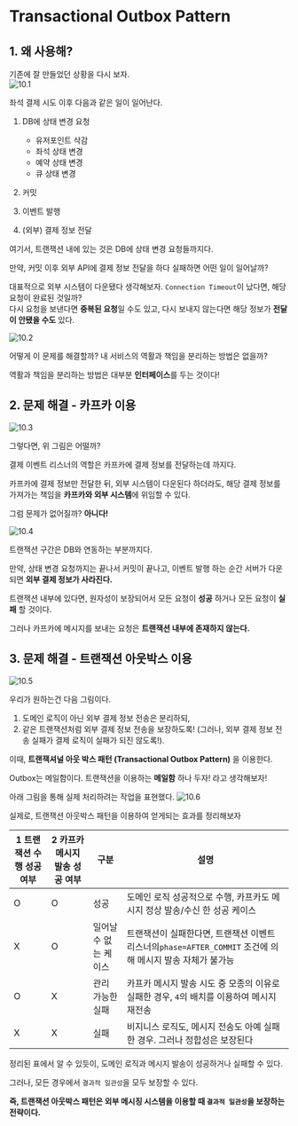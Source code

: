 # Transactional Outbox Pattern

## 1. 왜 사용해?

기존에 잘 만들었던 상황을 다시 보자.  
![10.1](https://github.com/hpp-backend-15/java-concert-joonhyeokyang/blob/step18/docs/img/10-1.png)

좌석 결제 시도 이후 다음과 같은 일이 일어난다.

1. DB에 상태 변경 요청
    - 유저포인트 삭감
    - 좌석 상태 변경
    - 예약 상태 변경
    - 큐 상태 변경

2. 커밋
3. 이벤트 발행
4. (외부) 결제 정보 전달

여기서, 트랜잭션 내에 있는 것은 DB에 상태 변경 요청들까지다.

만약, 커밋 이후 외부 API에 결제 정보 전달을 하다 실패하면 어떤 일이 일어날까?

대표적으로 외부 시스템이 다운됐다 생각해보자.
`Connection Timeout`이 났다면, 해당 요청이 완료된 것일까?  
다시 요청을 보낸다면 **중복된 요청**일 수도 있고, 다시 보내지 않는다면 해당 정보가 **전달이 안됐을 수도** 있다.

![10.2](https://github.com/hpp-backend-15/java-concert-joonhyeokyang/blob/step18/docs/img/10-2.png)

어떻게 이 문제를 해결할까? 내 서비스의 역활과 책임을 분리하는 방법은 없을까?

역활과 책임을 분리하는 방법은 대부분 **인터페이스**를 두는 것이다!

## 2. 문제 해결 - 카프카 이용

![10.3](https://github.com/hpp-backend-15/java-concert-joonhyeokyang/blob/step18/docs/img/10-3.png)

그렇다면, 위 그림은 어떨까?

결제 이벤트 리스너의 역할은 카프카에 결제 정보를 전달하는데 까지다.

카프카에 결제 정보만 전달한 뒤, 외부 시스템이 다운된다 하더라도, 해당 결제 정보를 가져가는 책임을 **카프카와 외부 시스템**에 위임할 수 있다.

그럼 문제가 없어질까? **아니다!**

![10.4](https://github.com/hpp-backend-15/java-concert-joonhyeokyang/blob/step18/docs/img/10-4.png)

트랜잭션 구간은 DB와 연동하는 부분까지다.

만약, 상태 변경 요청까지는 끝나서 커밋이 끝나고, 이벤트 발행 하는 순간 서버가 다운되면 **외부 결제 정보가 사라진다.**

트랜잭션 내부에 있다면, 원자성이 보장되어서 모든 요청이 __성공__ 하거나 모든 요청이 __실패__ 할 것이다.

그러나 카프카에 메시지를 보내는 요청은 **트랜잭션 내부에 존재하지 않는다.**

## 3. 문제 해결 - 트랜잭션 아웃박스 이용

![10.5](https://github.com/hpp-backend-15/java-concert-joonhyeokyang/blob/step18/docs/img/10-5.png)

우리가 원하는건 다음 그림이다.  

1. 도메인 로직이 아닌 외부 결제 정보 전송은 분리하되,  
2. 같은 트랜잭션처럼 외부 결제 정보 전송을 보장하도록! (그러나, 외부 결제 정보 전송 실패가 결제 로직이 실패가 되진 않도록!). 

이때, **트랜잭셔널 아웃 박스 패턴 (Transactional Outbox Pattern)** 을 이용한다.  

Outbox는 메일함이다. 트랜잭션을 이용하는 **메일함** 하나 두자! 라고 생각해보자!  

아래 그림을 통해 실제 처리하려는 작업을 표현했다.
![10.6](https://github.com/hpp-backend-15/java-concert-joonhyeokyang/blob/step18/docs/img/10-6.png)

실제로, 트랜잭션 아웃박스 패턴을 이용하여 얻게되는 효과를 정리해보자

| 1 트랜잭션 수행 성공 여부 | 2 카프카 메시지 발송 성공 여부 | 구분           | 설명                                                                    |
|-----------------|--------------------|--------------|-----------------------------------------------------------------------|
| O               | O                  | 성공           | 도메인 로직 성공적으로 수행, 카프카도 메시지 정상 발송/수신 한 성공 케이스                           |
| X               | O                  | 일어날 수 없는 케이스 | 트랜잭션이 실패한다면, 트랜잭션 이벤트 리스너의`phase=AFTER_COMMIT`  조건에 의해 메시지 발송 자체가 불가능 |
| O               | X                  | 관리 가능한 실패    | 카프카 메시지 발송 시도 중 모종의 이유로 실패한 경우, `4`의 배치를 이용하여 메시지 재전송                 |
| X               | X                  | 실패           | 비지니스 로직도, 메시지 전송도 아예 실패한 경우. 그러나 정합성은 보장된다                            |

정리된 표에서 알 수 있듯이, 도메인 로직과 메시지 발송이 성공하거나 실패할 수 있다.      

그러나, 모든 경우에서 `결과적 일관성`을 모두 보장할 수 있다.

**즉, 트랜잭션 아웃박스 패턴은 외부 메시징 시스템을 이용할 때 `결과적 일관성`을 보장하는 전략이다.**



